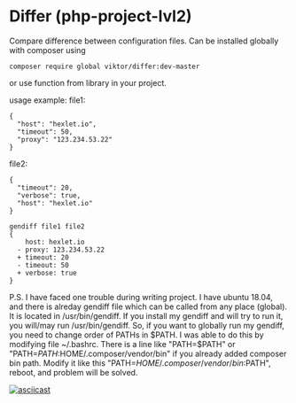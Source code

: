 # Differ (php-project-lvl2)

Compare difference between configuration files. Can be installed globally with composer using
```
composer require global viktor/differ:dev-master
```
or use function from library in your project.

usage example:
file1:
```
{
  "host": "hexlet.io",
  "timeout": 50,
  "proxy": "123.234.53.22"
}
```

file2:
```
{
  "timeout": 20,
  "verbose": true,
  "host": "hexlet.io"
}
```
```
gendiff file1 file2
{
    host: hexlet.io
  - proxy: 123.234.53.22
  + timeout: 20
  - timeout: 50
  + verbose: true
}
```

P.S. I have faced one trouble during writing project. I have ubuntu 18.04, and there is alreday gendiff file which can be called from any place (global). It is located in /usr/bin/gendiff. If you install my gendiff and will try to run it, you will/may run /usr/bin/gendiff.
So, if you want to globally run my gendiff, you need to change order of PATHs in $PATH. I was able to do this by modifying file ~/.bashrc. There is a line like "PATH=$PATH" or "PATH=$PATH:$HOME/.composer/vendor/bin" if you already added composer bin path. Modify it like this "PATH=$HOME/.composer/vendor/bin:$PATH", reboot, and problem will be solved.


[![asciicast](https://asciinema.org/a/roYuqTd22BcW728Eqx8jdLdT0.svg)](https://asciinema.org/a/roYuqTd22BcW728Eqx8jdLdT0)
